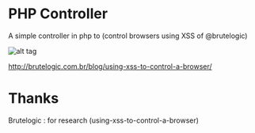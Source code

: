 # PHP Controller
A simple controller in php to (control browsers using XSS of @brutelogic)

![alt tag](https://pbs.twimg.com/media/ChKYcPwW0AA1jJn.jpg)

http://brutelogic.com.br/blog/using-xss-to-control-a-browser/
  
# Thanks
Brutelogic : for research (using-xss-to-control-a-browser)
